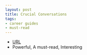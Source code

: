 ```yaml
---
layout: post
title: Crucial Conversations
tags:
- career guides
- must-read
---
```



- [URL](https://www.amazon.com/Crucial-Conversations-Talking-Stakes-Second/dp/1469266822)
- Powerful, A must-read, Interesting
